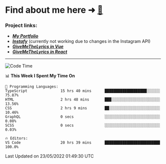 # Find about me here ➜ [🧑](https://pauabella.dev)

### Project links:
- ***[My Portfolio](https://pauabella.dev)***
- ***[Instafy](https://instafy.me)*** (currently not working due to changes in the Instagram API)
- ***[GiveMeTheLyrics in Vue](https://lyrics.pauabella.dev)***
- ***[GiveMeTheLyrics in React](https://pauabella.dev/GiveMeTheLyrics)***

---
<!--START_SECTION:waka-->
![Code Time](http://img.shields.io/badge/Code%20Time-1%2C077%20hrs%206%20mins-blue)

📊 **This Week I Spent My Time On** 

```text
💬 Programming Languages: 
TypeScript               15 hrs 40 mins      ███████████████████░░░░░░   75.87% 
HTML                     2 hrs 48 mins       ███░░░░░░░░░░░░░░░░░░░░░░   13.56% 
CSS                      2 hrs 9 mins        ██░░░░░░░░░░░░░░░░░░░░░░░   10.46% 
GraphQL                  0 secs              ░░░░░░░░░░░░░░░░░░░░░░░░░   0.08% 
SCSS                     0 secs              ░░░░░░░░░░░░░░░░░░░░░░░░░   0.03%

🔥 Editors: 
VS Code                  20 hrs 39 mins      █████████████████████████   100.0%

```


 Last Updated on 23/05/2022 01:49:30 UTC
<!--END_SECTION:waka-->
